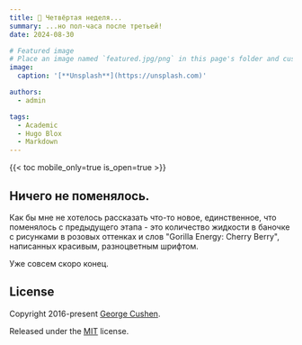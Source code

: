 ```yaml
---
title: 🎉 Четвёртая неделя... 
summary: ...но пол-часа после третьей!
date: 2024-08-30

# Featured image
# Place an image named `featured.jpg/png` in this page's folder and customize its options here.
image:
  caption: '[**Unsplash**](https://unsplash.com)'

authors:
  - admin

tags:
  - Academic
  - Hugo Blox
  - Markdown
---
```




{{< toc mobile_only=true is_open=true >}}

## Ничего не поменялось.
Как бы мне не хотелось рассказать что-то новое, единственное, что поменялось с предыдущего этапа - это количество жидкости в баночке с рисунками в розовых оттенках и слов "Gorilla Energy: Cherry Berry", написанных красивым, разноцветным шрифтом.

Уже совсем скоро конец.
 


## License

Copyright 2016-present [George Cushen](https://georgecushen.com).

Released under the [MIT](https://github.com/HugoBlox/hugo-blox-builder/blob/main/LICENSE.md) license.
